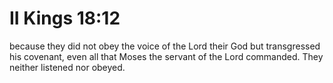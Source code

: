 # II Kings 18:12

because they did not obey the voice of the Lord their God but transgressed his covenant, even all that Moses the servant of the Lord commanded. They neither listened nor obeyed.
